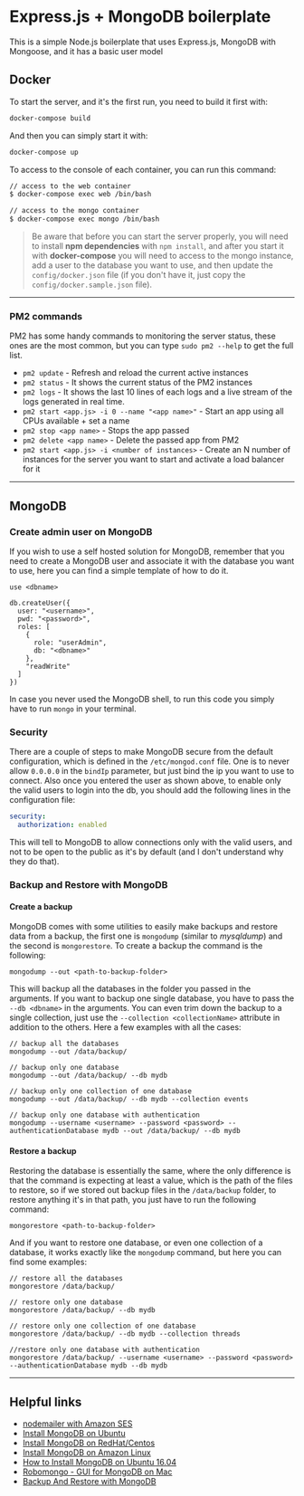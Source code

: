 # Express.js + MongoDB boilerplate

This is a simple Node.js boilerplate that uses Express.js, MongoDB with Mongoose, and it has a basic user model

## Docker

To start the server, and it's the first run, you need to build it first with:

```bash
docker-compose build
```

And then you can simply start it with:

```bash
docker-compose up
```

To access to the console of each container, you can run this command:

```bash
// access to the web container
$ docker-compose exec web /bin/bash

// access to the mongo container
$ docker-compose exec mongo /bin/bash
```

> Be aware that before you can start the server properly, you will need to install **npm dependencies** with `npm install`, and after you start it with **docker-compose** you will need to access to the mongo instance, add a user to the database you want to use, and then update the `config/docker.json` file (if you don't have it, just copy the `config/docker.sample.json` file).

---

### PM2 commands

PM2 has some handy commands to monitoring the server status, these ones are the most common, but you can type `sudo pm2 --help` to get the full list.

- `pm2 update` - Refresh and reload the current active instances
- `pm2 status` - It shows the current status of the PM2 instances
- `pm2 logs` - It shows the last 10 lines of each logs and a live stream of the logs generated in real time.
- `pm2 start <app.js> -i 0 --name "<app name>"` - Start an app using all CPUs available + set a name
- `pm2 stop <app name>` - Stops the app passed
- `pm2 delete <app name>` - Delete the passed app from PM2
- `pm2 start <app.js> -i <number of instances>` - Create an N number of instances for the server you want to start and activate a load balancer for it

---

## MongoDB

### Create admin user on MongoDB

If you wish to use a self hosted solution for MongoDB, remember that you need to create a MongoDB user and associate it with the database you want to use, here you can find a simple template of how to do it.

```
use <dbname>

db.createUser({
  user: "<username>",
  pwd: "<password>",
  roles: [
    {
      role: "userAdmin",
      db: "<dbname>"
    },
    "readWrite"
  ]
})
```

In case you never used the MongoDB shell, to run this code you simply have to run `mongo` in your terminal.

### Security

There are a couple of steps to make MongoDB secure from the default configuration, which is defined in the `/etc/mongod.conf` file.
One is to never allow `0.0.0.0` in the `bindIp` parameter, but just bind the ip you want to use to connect.
Also once you entered the user as shown above, to enable only the valid users to login into the db, you should add the following lines in the configuration file:

```yaml
security:
  authorization: enabled
```

This will tell to MongoDB to allow connections only with the valid users, and not to be open to the public as it's by default (and I don't understand why they do that).

### Backup and Restore with MongoDB

#### Create a backup

MongoDB comes with some utilities to easily make backups and restore data from a backup, the first one is `mongodump` (similar to *mysqldump*) and the second is `mongorestore`.
To create a backup the command is the following:

```
mongodump --out <path-to-backup-folder>
```

This will backup all the databases in the folder you passed in the arguments. If you want to backup one single database, you have to pass the `--db <dbname>` in the arguments. You can even trim down the backup to a single collection, just use the `--collection <collectionName>` attribute in addition to the others.
Here a few examples with all the cases:

```
// backup all the databases
mongodump --out /data/backup/

// backup only one database
mongodump --out /data/backup/ --db mydb

// backup only one collection of one database
mongodump --out /data/backup/ --db mydb --collection events

// backup only one database with authentication
mongodump --username <username> --password <password> --authenticationDatabase mydb --out /data/backup/ --db mydb
```

#### Restore a backup

Restoring the database is essentially the same, where the only difference is that the command is expecting at least a value, which is the path of the files to restore, so if we stored out backup files in the `/data/backup` folder, to restore anything it's in that path, you just have to run the following command:

```
mongorestore <path-to-backup-folder>
```

And if you want to restore one database, or even one collection of a database, it works exactly like the `mongodump` command, but here you can find some examples:

```
// restore all the databases
mongorestore /data/backup/

// restore only one database
mongorestore /data/backup/ --db mydb

// restore only one collection of one database
mongorestore /data/backup/ --db mydb --collection threads

//restore only one database with authentication
mongorestore /data/backup/ --username <username> --password <password> --authenticationDatabase mydb --db mydb
```

---

## Helpful links

* [nodemailer with Amazon SES](https://nodemailer.com/transports/ses/)
* [Install MongoDB on Ubuntu](https://docs.mongodb.com/manual/tutorial/install-mongodb-on-ubuntu/)
* [Install MongoDB on RedHat/Centos](https://docs.mongodb.com/manual/tutorial/install-mongodb-on-red-hat/)
* [Install MongoDB on Amazon Linux](https://docs.mongodb.com/v3.4/tutorial/install-mongodb-on-amazon/)
* [How to Install MongoDB on Ubuntu 16.04](https://www.digitalocean.com/community/tutorials/how-to-install-mongodb-on-ubuntu-16-04)
* [Robomongo - GUI for MongoDB on Mac](https://robomongo.org/download)
* [Backup And Restore with MongoDB](https://docs.mongodb.com/manual/tutorial/backup-and-restore-tools/)